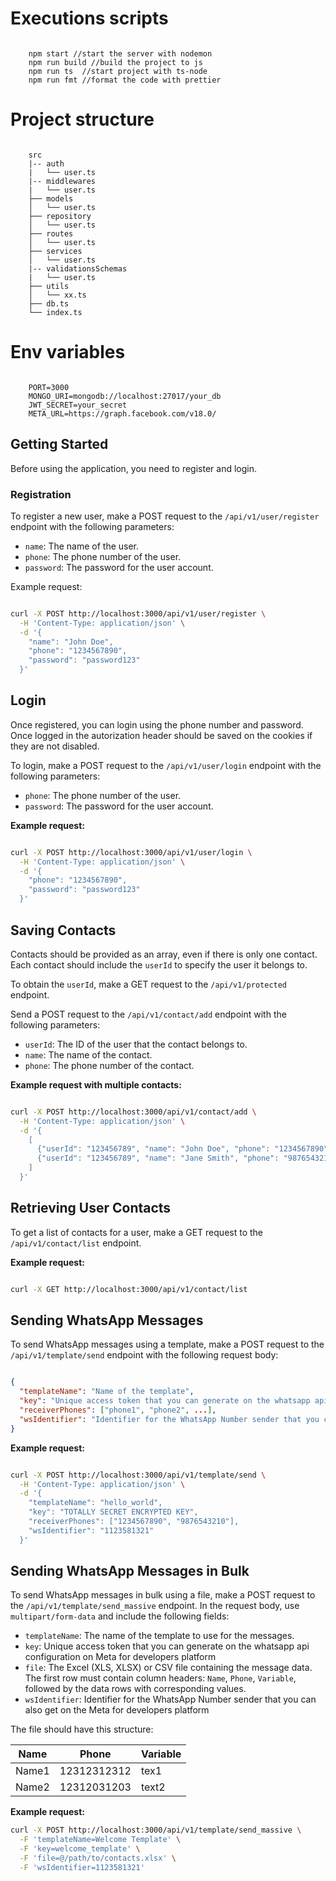 # Executions scripts

```

    npm start //start the server with nodemon
    npm run build //build the project to js
    npm run ts  //start project with ts-node
    npm run fmt //format the code with prettier

```

# Project structure

```

    src
    |-- auth
    |   └── user.ts
    |-- middlewares
    |   └── user.ts
    ├── models
    │   └── user.ts
    ├── repository
    │   └── user.ts
    ├── routes
    │   └── user.ts
    ├── services
    │   └── user.ts
    |-- validationsSchemas
    |   └── user.ts
    ├── utils
    │   └── xx.ts
    ├── db.ts
    └── index.ts

```

# Env variables

```

    PORT=3000
    MONGO_URI=mongodb://localhost:27017/your_db
    JWT_SECRET=your_secret
    META_URL=https://graph.facebook.com/v18.0/

```

## Getting Started

Before using the application, you need to register and login.

### Registration

To register a new user, make a POST request to the `/api/v1/user/register` endpoint with the following parameters:

- `name`: The name of the user.
- `phone`: The phone number of the user.
- `password`: The password for the user account.

Example request:

```bash

curl -X POST http://localhost:3000/api/v1/user/register \
  -H 'Content-Type: application/json' \
  -d '{
    "name": "John Doe",
    "phone": "1234567890",
    "password": "password123"
  }'

```

## Login

Once registered, you can login using the phone number and password. Once logged in the autorization header should be saved on the cookies
if they are not disabled.

To login, make a POST request to the `/api/v1/user/login` endpoint with the following parameters:

- `phone`: The phone number of the user.
- `password`: The password for the user account.

**Example request:**

```bash

curl -X POST http://localhost:3000/api/v1/user/login \
  -H 'Content-Type: application/json' \
  -d '{
    "phone": "1234567890",
    "password": "password123"
  }'

```

## Saving Contacts

Contacts should be provided as an array, even if there is only one contact. Each contact should include the `userId` to specify the user it belongs to.

To obtain the `userId`, make a GET request to the `/api/v1/protected` endpoint.

Send a POST request to the `/api/v1/contact/add` endpoint with the following parameters:

  - `userId`: The ID of the user that the contact belongs to.
  - `name`: The name of the contact.
  - `phone`: The phone number of the contact.

**Example request with multiple contacts:**

```bash

curl -X POST http://localhost:3000/api/v1/contact/add \
  -H 'Content-Type: application/json' \
  -d '{
    [
      {"userId": "123456789", "name": "John Doe", "phone": "1234567890"},
      {"userId": "123456789", "name": "Jane Smith", "phone": "9876543210"}
    ]
  }'

```

## Retrieving User Contacts

To get a list of contacts for a user, make a GET request to the `/api/v1/contact/list` endpoint.

**Example request:**

```bash

curl -X GET http://localhost:3000/api/v1/contact/list

```

## Sending WhatsApp Messages

To send WhatsApp messages using a template, make a POST request to the `/api/v1/template/send` endpoint with the following request body:

```json

{
  "templateName": "Name of the template",
  "key": "Unique access token that you can generate on the whatsapp api configuration on Meta for developers platform",
  "receiverPhones": ["phone1", "phone2", ...],
  "wsIdentifier": "Identifier for the WhatsApp Number sender that you can also get on the Meta for developers platform"
}

```

**Example request:**

```bash

curl -X POST http://localhost:3000/api/v1/template/send \
  -H 'Content-Type: application/json' \
  -d '{
    "templateName": "hello_world",
    "key": "TOTALLY SECRET ENCRYPTED KEY",
    "receiverPhones": ["1234567890", "9876543210"],
    "wsIdentifier": "1123581321"
  }'

```

## Sending WhatsApp Messages in Bulk

To send WhatsApp messages in bulk using a file, make a POST request to the `/api/v1/template/send_massive` endpoint. In the request body, use `multipart/form-data` and include the following fields:

- `templateName`: The name of the template to use for the messages.
- `key`: Unique access token that you can generate on the whatsapp api configuration on Meta for developers platform
- `file`: The Excel (XLS, XLSX) or CSV file containing the message data. The first row must contain column headers: `Name`, `Phone`, `Variable`, followed by the data rows with corresponding values.
- `wsIdentifier`: Identifier for the WhatsApp Number sender that you can also get on the Meta for developers platform

The file should have this structure:

<div align="center">

| Name   | Phone         | Variable |
|--------|---------------|----------|
| Name1  | 12312312312   | tex1     |
| Name2  | 12312031203   | text2    |

</div>


**Example request:**

```bash
curl -X POST http://localhost:3000/api/v1/template/send_massive \
  -F 'templateName=Welcome Template' \
  -F 'key=welcome_template' \
  -F 'file=@/path/to/contacts.xlsx' \
  -F 'wsIdentifier=1123581321'
